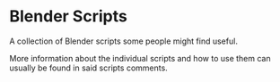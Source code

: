 # Blender Scripts

A collection of Blender scripts some people might find useful.

More information about the individual scripts and how to use them
can usually be found in said scripts comments.
